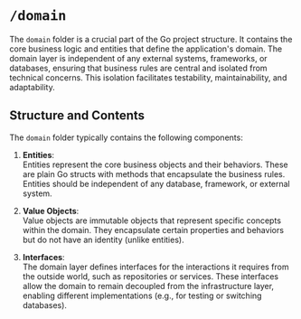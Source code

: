 # `/domain`

The `domain` folder is a crucial part of the Go project structure. It contains the core business logic and entities that define the application's domain. The domain layer is independent of any external systems, frameworks, or databases, ensuring that business rules are central and isolated from technical concerns. This isolation facilitates testability, maintainability, and adaptability.

## Structure and Contents

The `domain` folder typically contains the following components:

1. **Entities**:  
   Entities represent the core business objects and their behaviors. These are plain Go structs with methods that encapsulate the business rules. Entities should be independent of any database, framework, or external system.

2. **Value Objects**:  
   Value objects are immutable objects that represent specific concepts within the domain. They encapsulate certain properties and behaviors but do not have an identity (unlike entities).

3. **Interfaces**:  
   The domain layer defines interfaces for the interactions it requires from the outside world, such as repositories or services. These interfaces allow the domain to remain decoupled from the infrastructure layer, enabling different implementations (e.g., for testing or switching databases).
